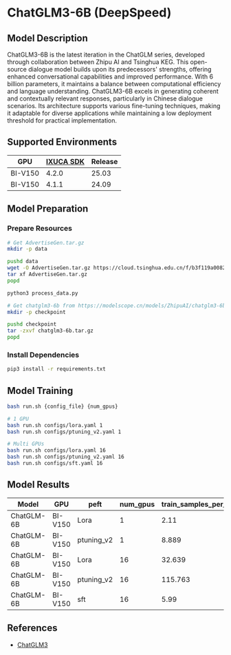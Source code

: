 # ChatGLM3-6B (DeepSpeed)

## Model Description

ChatGLM3-6B is the latest iteration in the ChatGLM series, developed through collaboration between Zhipu AI and Tsinghua
KEG. This open-source dialogue model builds upon its predecessors' strengths, offering enhanced conversational
capabilities and improved performance. With 6 billion parameters, it maintains a balance between computational
efficiency and language understanding. ChatGLM3-6B excels in generating coherent and contextually relevant responses,
particularly in Chinese dialogue scenarios. Its architecture supports various fine-tuning techniques, making it
adaptable for diverse applications while maintaining a low deployment threshold for practical implementation.

## Supported Environments

| GPU    | [IXUCA SDK](https://gitee.com/deep-spark/deepspark#%E5%A4%A9%E6%95%B0%E6%99%BA%E7%AE%97%E8%BD%AF%E4%BB%B6%E6%A0%88-ixuca) | Release |
|--------|-----------|---------|
| BI-V150 | 4.2.0     |  25.03  |
| BI-V150 | 4.1.1     |  24.09  |

## Model Preparation

### Prepare Resources

```sh
# Get AdvertiseGen.tar.gz
mkdir -p data

pushd data
wget -O AdvertiseGen.tar.gz https://cloud.tsinghua.edu.cn/f/b3f119a008264b1cabd1/?dl=1
tar xf AdvertiseGen.tar.gz
popd

python3 process_data.py
```

```sh
# Get chatglm3-6b from https://modelscope.cn/models/ZhipuAI/chatglm3-6b or huggingface.
mkdir -p checkpoint

pushd checkpoint
tar -zxvf chatglm3-6b.tar.gz
popd
```

### Install Dependencies

```sh
pip3 install -r requirements.txt
```

## Model Training

```sh
bash run.sh {config_file} {num_gpus} 

# 1 GPU
bash run.sh configs/lora.yaml 1
bash run.sh configs/ptuning_v2.yaml 1

# Multi GPUs
bash run.sh configs/lora.yaml 16
bash run.sh configs/ptuning_v2.yaml 16
bash run.sh configs/sft.yaml 16
```

## Model Results

| Model      | GPU     | peft       | num_gpus | train_samples_per_second |
|------------|---------|------------|----------|--------------------------|
| ChatGLM-6B | BI-V150 | Lora       | 1        | 2.11                     |
| ChatGLM-6B | BI-V150 | ptuning_v2 | 1        | 8.889                    |
| ChatGLM-6B | BI-V150 | Lora       | 16       | 32.639                   |
| ChatGLM-6B | BI-V150 | ptuning_v2 | 16       | 115.763                  |
| ChatGLM-6B | BI-V150 | sft        | 16       | 5.99                     |

## References

- [ChatGLM3](https://github.com/THUDM/ChatGLM3)
